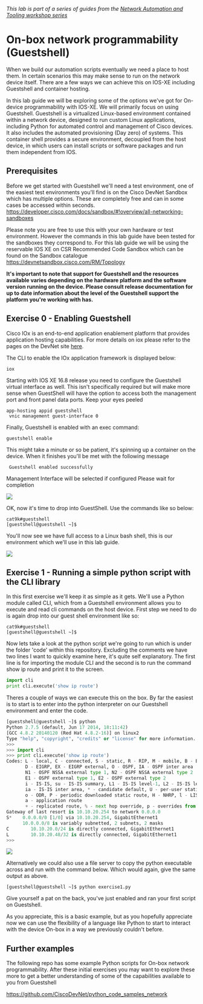 _This lab is part of a series of guides from the [Network Automation and Tooling workshop series](https://github.com/sttrayno/Network-Automation-Tooling)_

# On-box network programmability (Guestshell)

When we build our automation scripts eventually we need a place to host them. In certain scenarios this may make sense to run on the network device itself. There are a few ways we can achieve this on IOS-XE including Guestshell and container hosting.

In this lab guide we will be exploring some of the options we've got for On-device programmability with IOS-XE. We will primarily focus on using Guestshell. Guestshell is a virtualized Linux-based environment contained within a network device, designed to run custom Linux applications, including Python for automated control and management of Cisco devices. It also includes the automated provisioning (Day zero) of systems. This container shell provides a secure environment, decoupled from the host device, in which users can install scripts or software packages and run them independent from IOS.

## Prerequisites

Before we get started with Guestshell we'll need a test environment, one of the easiest test environments you'll find is on the Cisco DevNet Sandbox which has multiple options. These are completely free and can in some cases be accessed within seconds. https://developer.cisco.com/docs/sandbox/#!overview/all-networking-sandboxes

Please note you are free to use this with your own hardware or test environment. However the commands in this lab guide have been tested for the sandboxes they correspond to. For this lab guide we will be using the reservable IOS XE on CSR Recommended Code Sandbox which can be found on the Sandbox catalogue https://devnetsandbox.cisco.com/RM/Topology

**It's important to note that support for Guestshell and the resources available varies depending on the hardware platform and the software version running on the device. Please consult release documentation for up to date information about the level of the Guestshell support the platform you're working with has.**

## Exercise 0 - Enabling Guestshell

Cisco IOx is an end-to-end application enablement platform that provides application hosting capabilities. For more details on iox please refer to the pages on the DevNet site [here](https://developer.cisco.com/docs/ios-xe/#application-hosting-quick-start-guide).

The CLI to enable the IOx application framework is displayed below:

```
iox
```

Starting with IOS XE 16.8 release you need to configure the Guestshell virtual interface as well. This isn't specifically required but will make more sense when GuestShell will have the option to access both the management port and front panel data ports. Keep your eyes peeled

```
app-hosting appid guestshell
 vnic management guest-interface 0
```

Finally, Guestshell is enabled with an exec command:

```
guestshell enable
```

This might take a minute or so be patient, it's spinning up a container on the device. When it finishes you'll be met with the following message

```
 Guestshell enabled successfully
```

Management Interface will be selected if configured
Please wait for completion

![](./images/guestshell-1.gif)

OK, now it's time to drop into GuestShell. Use the commands like so below:

```
cat9k#guestshell
[guestshell@guestshell ~]$
```

You'll now see we have full access to a Linux bash shell, this is our environment which we'll use in this lab guide.

![](./images/guestshell-2.gif)

## Exercise 1 - Running a simple python script with the CLI library

In this first exercise we'll keep it as simple as it gets. We'll use a Python module called CLI, which from a Guestshell environment allows you to execute and read cli commands on the host device. First step we need to do is again drop into our guest shell environment like so:

```
cat9k#guestshell
[guestshell@guestshell ~]$
```

Now lets take a look at the python script we're going to run which is under the folder 'code' within this repository. Excluding the comments we have two lines I want to quickly examine here, it's quite self explanatory. The first line is for importing the module CLI and the second is to run the command show ip route and print it to the screen.

```python
import cli
print cli.execute('show ip route')
```

Theres a couple of ways we can execute this on the box. By far the easiest is to start is to enter into the python interpreter on our Guestshell environment and enter the code.

```python
[guestshell@guestshell ~]$ python
Python 2.7.5 (default, Jun 17 2014, 18:11:42)
[GCC 4.8.2 20140120 (Red Hat 4.8.2-16)] on linux2
Type "help", "copyright", "credits" or "license" for more information.
>>>
>>> import cli
>>> print cli.execute('show ip route')
Codes: L - local, C - connected, S - static, R - RIP, M - mobile, B - BGP
       D - EIGRP, EX - EIGRP external, O - OSPF, IA - OSPF inter area
       N1 - OSPF NSSA external type 1, N2 - OSPF NSSA external type 2
       E1 - OSPF external type 1, E2 - OSPF external type 2
       i - IS-IS, su - IS-IS summary, L1 - IS-IS level-1, L2 - IS-IS level-2
       ia - IS-IS inter area, * - candidate default, U - per-user static route
       o - ODR, P - periodic downloaded static route, H - NHRP, l - LISP
       a - application route
       + - replicated route, % - next hop override, p - overrides from PfR
Gateway of last resort is 10.10.20.254 to network 0.0.0.0
S*    0.0.0.0/0 [1/0] via 10.10.20.254, GigabitEthernet1
      10.0.0.0/8 is variably subnetted, 2 subnets, 2 masks
C        10.10.20.0/24 is directly connected, GigabitEthernet1
L        10.10.20.48/32 is directly connected, GigabitEthernet1
>>>
```

![](./images/guestshell-3.gif)

Alternatively we could also use a file server to copy the python executable across and run with the command below. Which would again, give the same output as above.

```
[guestshell@guestshell ~]$ python exercise1.py
```

Give yourself a pat on the back, you've just enabled and ran your first script on Guestshell.

As you appreciate, this is a basic example, but as you hopefully appreciate now we can use the flexibility of a language like Python to start to interact with the device On-box in a way we previously couldn't before.

## Further examples

The following repo has some example Python scripts for On-box network programmability. After these initial exercises you may want to explore these more to get a better understanding of some of the capabilities available to you from Guestshell

https://github.com/CiscoDevNet/python_code_samples_network
